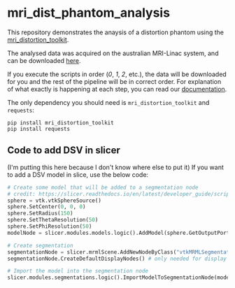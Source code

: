 # mri_dist_phantom_analysis

This repository demonstrates the anaysis of a distortion phantom using the [mri_distortion_toolkit](https://github.com/ACRF-Image-X-Institute/mri_distortion_toolkit).

The analysed data was acquired on the australian MRI-Linac system, and can be downloaded [here](https://ses.library.usyd.edu.au/handle/2123/31139).


If you execute the scripts in order (_0_, _1_, _2_, etc.), the data will be downloaded for you and the rest of the pipeline will be in correct order. For explanation of what exactly is happening at each step, you can read our [documentation](https://acrf-image-x-institute.github.io/mri_distortion_toolkit/examples.html).

The only dependency you should need is `mri_distortion_toolkit` and `requests`:

```commandline
pip install mri_distortion_toolkit
pip install requests
```


## Code to add DSV in slicer

(I'm putting this here because I don't know where else to put it)
If you want to add a DSV model in slice, use the below code:

```python
# Create some model that will be added to a segmentation node
# credit: https://slicer.readthedocs.io/en/latest/developer_guide/script_repository.html#create-segmentation-from-a-model-node
sphere = vtk.vtkSphereSource()
sphere.SetCenter(0, 0, 0)
sphere.SetRadius(150)
sphere.SetThetaResolution(50)
sphere.SetPhiResolution(50)
modelNode = slicer.modules.models.logic().AddModel(sphere.GetOutputPort())

# Create segmentation
segmentationNode = slicer.mrmlScene.AddNewNodeByClass("vtkMRMLSegmentationNode")
segmentationNode.CreateDefaultDisplayNodes() # only needed for display

# Import the model into the segmentation node
slicer.modules.segmentations.logic().ImportModelToSegmentationNode(modelNode, segmentationNode)
```